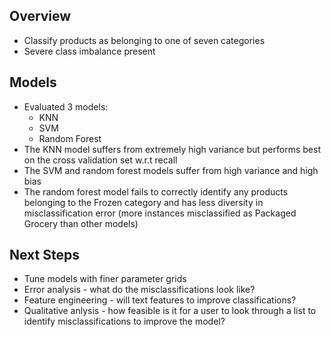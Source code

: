 ## Overview
* Classify products as belonging to one of seven categories
* Severe class imbalance present

## Models
* Evaluated 3 models:
    * KNN
    * SVM
    * Random Forest
* The KNN model suffers from extremely high variance but performs best on the cross validation set w.r.t recall
* The SVM and random forest models suffer from high variance and high bias
* The random forest model fails to correctly identify any products belonging to the Frozen category and has less diversity in misclassification error (more instances misclassified as Packaged Grocery than other models)

## Next Steps
* Tune models with finer parameter grids
* Error analysis - what do the misclassifications look like?
* Feature engineering - will text features to improve classifications?
* Qualitative anlysis - how feasible is it for a user to look through a list to identify misclassifications to improve the model?
